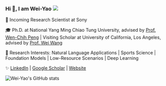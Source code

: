 ### Hi 👋, I am Wei-Yao ![](https://komarev.com/ghpvc/?username=wywyWang&color=green)

🚀 Incoming Research Scientist at Sony

🎓 Ph.D. at National Yang Ming Chiao Tung University, advised by [Prof. Wen-Chih Peng](https://sites.google.com/site/wcpeng/wcpeng) | Visiting Scholar at University of California, Los Angeles, advised by [Prof. Wei Wang](https://web.cs.ucla.edu/~weiwang/)

🎰 Research Interests: Natural Language Applications | Sports Science | Foundation Models | Low-Resource Scenarios | Deep Learning

✨ [LinkedIn](https://www.linkedin.com/in/wei-yao-wang/) | [Google Scholar](https://scholar.google.com.tw/citations?hl=zh-TW&user=HMKbOJAAAAAJ) | [Website](https://sites.google.com/nctu.edu.tw/weiyaowang)

![Wei-Yao's GitHub stats](https://github-readme-stats.vercel.app/api?username=wywyWang&show_icons=true&count_private=true&theme=vision-friendly-dark)




